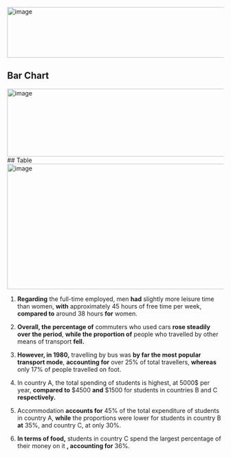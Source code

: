 <img width="1246" height="118" alt="image" src="https://github.com/user-attachments/assets/9e65d7bc-d4f6-4686-8427-81ce2ae5fc16" />

## Bar Chart
<img width="1266" height="158" alt="image" src="https://github.com/user-attachments/assets/9db559c0-1c7a-4df6-994a-d0442b165b6f" />
## Table
<img width="1214" height="292" alt="image" src="https://github.com/user-attachments/assets/00e580a8-57e6-45a5-b0c6-a7a78470fed9" />

1. **Regarding** the full-time employed, men **had** slightly more leisure time than women, **with** approximately 45 hours of free time per week, **compared to** around 38 hours **for** women.

2. **Overall, the percentage of** commuters who used cars **rose steadily over the period**, **while the proportion of** people who travelled by other means of transport **fell.**
3. **However, in 1980,** travelling by bus was **by far the most popular transport mode**, **accounting for** over 25% of total travellers, **whereas** only 17% of people travelled on foot.
4. In country A, the total spending of students is highest, at 5000$ per year, **compared to** $4500 **and** $1500 for students in countries B and C 
**respectively.**
5. Accommodation **accounts for** 45% of the total expenditure of students in country A, **while** the proportions were lower for students in country B **at** 35%, and country C, at only 30%.
6. **In terms of food,** students in country C spend the largest percentage of their money on it **, accounting for** 36%. 







